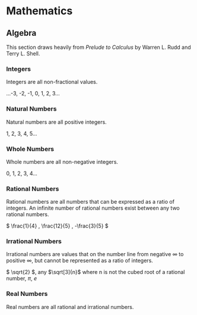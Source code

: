 # Mathematics

## Algebra

This section draws heavily from _Prelude to Calculus_ by Warren L. Rudd and Terry L. Shell.

### Integers
Integers are all non-fractional values.

...-3, -2, -1, 0, 1, 2, 3...

### Natural Numbers
Natural numbers are all positive integers.

1, 2, 3, 4, 5...

### Whole Numbers
Whole numbers are all non-negative integers.

0, 1, 2, 3, 4...

### Rational Numbers
Rational numbers are all numbers that can be expressed as a ratio of integers. An infinite number of rational numbers exist between any two rational numbers.

$` \frac{1}{4} , \frac{12}{5} , -\frac{3}{5}  `$

### Irrational Numbers
Irrational numbers are values that on the number line from negative $`\infty`$ to positive $`\infty`$, but cannot be represented as a ratio of integers.

$` \sqrt{2} `$, any $`\sqrt[3]{n}`$ where n is not the cubed root of a rational number, $` \pi `$, $`e`$

### Real Numbers
Real numbers are all rational and irrational numbers.
